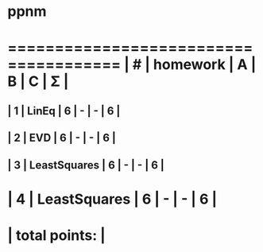 # ppnm


 ======================================
| #  | homework      | A | B | C | Σ   |
 ======================================
| 1  | LinEq         | 6 | - | - | 6  |
---------------------------------------
| 2  | EVD           | 6 | - | - |  6  |
---------------------------------------
| 3  | LeastSquares  | 6 | - | - |  6  |
---------------------------------------
| 4  | LeastSquares  | 6 | - | - |  6  |
 ======================================
|                    total points:   |
 ======================================
